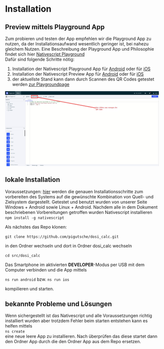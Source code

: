 # Installation

## Preview mittels Playground App
Zum probieren und testen der App empfehlen wir die Playground App zu nutzen, da der Installationsaufwand wesentlich geringer ist, bei nahezu gleichem Nutzen.
Eine Beschreibung der Playground App und Philosophie findet sich hier [Nativescript Playground ](https://blog.nativescript.org/life-is-easier-with-nativescript-playground/)<br> Dafür sind folgende Schritte nötig:
1. Installation der Nativescript Playground App für [Android](https://play.google.com/store/apps/details?id=org.nativescript.play) oder für [iOS](https://apps.apple.com/us/app/nativescript-playground/id1263543946)
2. Installation der Nativescript Preview App für [Android](https://play.google.com/store/apps/details?id=org.nativescript.preview) oder für [iOS](https://apps.apple.com/us/app/nativescript-preview/id1264484702)
3. der aktuellste Stand kann dann durch Scannen des QR Codes getestet werden
[zur Playgroundpage](https://play.nativescript.org/?template=play-vue&id=H41Plp) <br>

<img src="./qr_code.jpg" alt="Anzeige QR Code" title="Anzeige QR Code"/>

<br>

## lokale Installation
Voraussetzungen:
[hier](https://nativescript-vue.org/en/docs/getting-started/installation/) werden die genauen Installationsschritte zum vorbereiten des Systems auf die gewünschte Kombination von Quell- und Zielsystem dargestellt.
Getestet und benutzt wurden von unserer Seite Windows + Android sowie Linux + Android. Nachdem alle in dem Dokument beschriebenen Vorbereitungen getroffen wurden Nativescript installieren <br>
`npm install -g nativescript`

Als nächstes das Repo klonen:

`git clone https://github.com/pigutsche/dosi_calc.git`

in den Ordner wechseln und dort in Ordner dosi_calc wechseln

`cd src/dosi_calc`

Das Smartphone im aktivierten **DEVELOPER**-Modus per USB mit dem Computer verbinden und die App mittels 

`ns run android` bzw. `ns run ios`

kompilieren und starten.

## bekannte Probleme und Lösungen
Wenn sichergestellt ist das Nativescript und alle Voraussetzungen richtig installiert wurden aber trotzdem Fehler beim starten entstehen kann es helfen mittels <br> `ns create` <br>
eine neue leere App zu installieren. Nach überprüfen das diese startet dann den Ordner App durch die den Ordner App aus dem Repo ersetzen.






